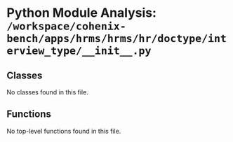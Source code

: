 # Python Module Analysis: `/workspace/cohenix-bench/apps/hrms/hrms/hr/doctype/interview_type/__init__.py`

## Classes

No classes found in this file.


## Functions

No top-level functions found in this file.
